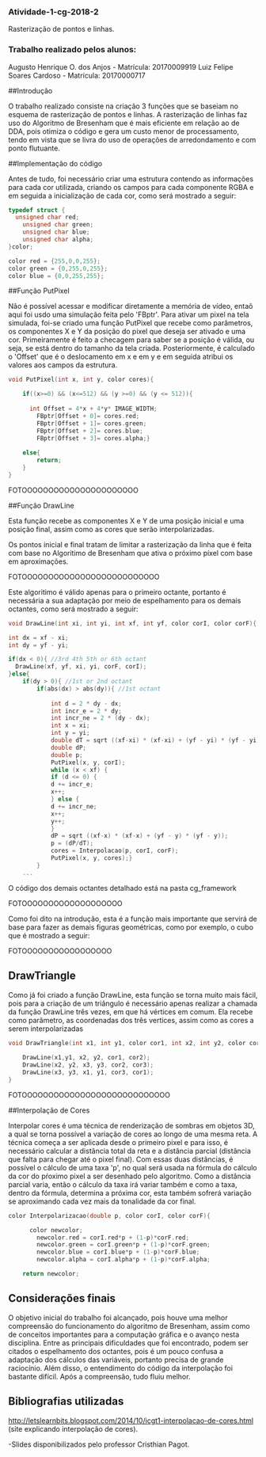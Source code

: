 ### Atividade-1-cg-2018-2
Rasterização de pontos e linhas.

### Trabalho realizado pelos alunos:

Augusto Henrique O. dos Anjos - Matrícula: 20170009919
Luiz Felipe Soares Cardoso - Matrícula: 20170000717

##Introdução

O trabalho realizado consiste na criação 3 funções que se baseiam no esquema de rasterização de pontos e linhas. A rasterização de linhas faz uso do Algoritmo de Bresenham que é mais eficiente em relação ao de DDA, pois otimiza o código e gera um custo menor de processamento, tendo em vista que se livra do uso de operações de arredondamento e com ponto flutuante.

##Implementação do código

Antes de tudo, foi necessário criar uma estrutura contendo as informações para cada cor utilizada, criando os campos para cada componente RGBA e em seguida a inicialização de cada cor, como será mostrado a seguir:

```c++
typedef struct {  
  unsigned char red; 
	unsigned char green; 
	unsigned char blue; 
	unsigned char alpha; 
}color;

color red = {255,0,0,255};
color green = {0,255,0,255};
color blue = {0,0,255,255};
```

##Função PutPixel

Não é possível acessar e modificar diretamente a memória de vídeo, entaõ aqui foi usdo uma simulação feita pelo 'FBptr'. Para ativar um pixel na tela simulada, foi-se criado uma função PutPixel que recebe como parâmetros, os componentes X e Y da posição do pixel que deseja ser ativado e uma cor. Primeiramente é feito a checagem para saber se a posição é válida, ou seja, se está dentro do tamanho da tela criada. Posteriormente, é calculado o 'Offset' que é o deslocamento em x e em y e em seguida atribui os valores aos campos da estrutura.

```c++
void PutPixel(int x, int y, color cores){

    if((x>=0) && (x<=512) && (y >=0) && (y <= 512)){
    
      int Offset = 4*x + 4*y* IMAGE_WIDTH;
	    FBptr[Offset + 0]= cores.red; 
	    FBptr[Offset + 1]= cores.green;
	    FBptr[Offset + 2]= cores.blue;
	    FBptr[Offset + 3]= cores.alpha;}
	
	else{
	    return;
	}	
}
```

FOTOOOOOOOOOOOOOOOOOOOOOO


##Função DrawLine

Esta função recebe as componentes X e Y de uma posição inicial e uma posição final, assim como as cores que serão interpolarizadas.

Os pontos inicial e final tratam de limitar a rasterização da linha que é feita com base no Algoritimo de Bresenham que ativa o próximo píxel com base em aproximações.

FOTOOOOOOOOOOOOOOOOOOOOOOOOOO

Este algoritimo é válido apenas para o primeiro octante, portanto é necessária a sua adaptação por meio de espelhamento para os demais octantes, como será mostrado a seguir:

```c++
void DrawLine(int xi, int yi, int xf, int yf, color corI, color corF){

int dx = xf - xi;
int dy = yf - yi;

if(dx < 0){ //3rd 4th 5th or 6th octant
  DrawLine(xf, yf, xi, yi, corF, corI);
}else{
	if(dy > 0){ //1st or 2nd octant
		if(abs(dx) > abs(dy)){ //1st octant
		  
			int d = 2 * dy - dx;
			int incr_e = 2 * dy;
			int incr_ne = 2 * (dy - dx);
			int x = xi;
			int y = yi;
			double dT = sqrt ((xf-xi) * (xf-xi) + (yf - yi) * (yf - yi)); 
			double dP;
			double p;
			PutPixel(x, y, corI);
			while (x < xf) {
			if (d <= 0) {
			d += incr_e;
			x++;
			} else {
			d += incr_ne;
			x++;
			y++;
			}
			dP = sqrt ((xf-x) * (xf-x) + (yf - y) * (yf - y));
			p = (dP/dT);
			cores = Interpolacao(p, corI, corF);
			PutPixel(x, y, cores);}
		}
    ...
```
O código dos demais octantes detalhado está na pasta cg_framework
 
  FOTOOOOOOOOOOOOOOOOOOO

Como foi dito na introdução, esta é a função mais importante que servirá de base para fazer as demais figuras geométricas, como por exemplo, o cubo que é mostrado a seguir:

FOTOOOOOOOOOOOOOOOOO

## DrawTriangle

Como já foi criado a função DrawLine, esta função se torna muito mais fácil, pois para a criação de um triângulo é necessário apenas realizar a chamada da função DrawLine três vezes, em que há vértices em comum. Ela recebe como parâmetro, as coordenadas dos três vertices, assim como as cores a serem interpolarizadas

```c++
void DrawTriangle(int x1, int y1, color cor1, int x2, int y2, color cor2, int x3, int y3, color cor3){
    
    DrawLine(x1,y1, x2, y2, cor1, cor2);
    DrawLine(x2, y2, x3, y3, cor2, cor3);
    DrawLine(x3, y3, x1, y1, cor3, cor1);
}
```
FOTOOOOOOOOOOOOOOOOOOOOOOOOOOOO

##Interpolação de Cores

Interpolar cores é uma técnica de renderização de sombras em objetos 3D, a qual se torna possível a variação de cores ao longo de uma mesma reta. A técnica começa a ser aplicada desde o primeiro pixel e para isso, é necessário calcular a distância total da reta e a distância parcial (distância que falta para chegar até o pixel final). Com essas duas distâncias, é possível o cálculo de uma taxa 'p', no qual será usada na fórmula do cálculo da cor do pŕoximo pixel a ser desenhado pelo algoritmo. Como a distância parcial varia, então o cálculo da taxa irá variar também e como a taxa, dentro da fórmula, determina a próxima cor, esta também sofrerá variação se aproximando cada vez mais da tonalidade da cor final.

```c++
color Interpolarizacao(double p, color corI, color corF){

      color newcolor;
	    newcolor.red = corI.red*p + (1-p)*corF.red;
    	newcolor.green = corI.green*p + (1-p)*corF.green;
    	newcolor.blue = corI.blue*p + (1-p)*corF.blue;
    	newcolor.alpha = corI.alpha*p + (1-p)*corF.alpha;

	return newcolor;
```

## Considerações finais

O objetivo inicial do trabalho foi alcançado, pois houve uma melhor compreensão do funcionamento do algoritmo de Bresenham, assim como de conceitos importantes para a computação gráfica e o avanço nesta disciplina.
Entre as principais dificuldades que foi encontrado, podem ser citados o espelhamento dos octantes, pois é um pouco confusa a adaptação dos cálculos das variáveis, portanto precisa de grande raciocínio. Além disso, o entendimento do código da interpolação foi bastante difícil. Após a compreensão, tudo fluiu melhor.

## Bibliografias utilizadas

http://letslearnbits.blogspot.com/2014/10/icgt1-interpolacao-de-cores.html (site explicando interpolação de cores).

-Slides disponibilizados pelo professor Cristhian Pagot.




